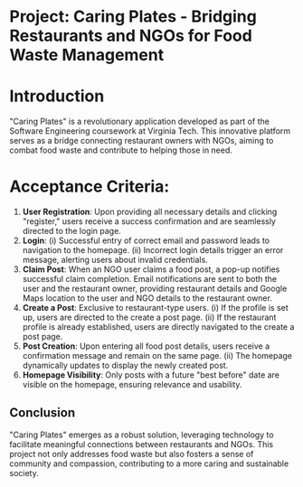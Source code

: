 
# Project: Caring Plates - Bridging Restaurants and NGOs for Food Waste Management
# Introduction
"Caring Plates" is a revolutionary application developed as part of the Software Engineering coursework at Virginia Tech. This innovative platform serves as a bridge connecting restaurant owners with NGOs, aiming to combat food waste and contribute to helping those in need.

# Acceptance Criteria:
1. **User Registration**:
   Upon providing all necessary details and clicking "register," users receive a success confirmation and are seamlessly directed to the login page.
2. **Login**:
   (i) Successful entry of correct email and password leads to navigation to the homepage.
   (ii) Incorrect login details trigger an error message, alerting users about invalid credentials.
3. **Claim Post**:
   When an NGO user claims a food post, a pop-up notifies successful claim completion.
   Email notifications are sent to both the user and the restaurant owner, providing restaurant details and Google Maps location to the user and NGO details to the restaurant owner.
4. **Create a Post**:
   Exclusive to restaurant-type users.
   (i) If the profile is set up, users are directed to the create a post page.
   (ii) If the restaurant profile is already established, users are directly navigated to the create a post page.
5. **Post Creation**:
   Upon entering all food post details, users receive a confirmation message and remain on the same page.
   (ii) The homepage dynamically updates to display the newly created post.
6. **Homepage Visibility**:
   Only posts with a future "best before" date are visible on the homepage, ensuring relevance and usability.

## **Conclusion**

   "Caring Plates" emerges as a robust solution, leveraging technology to facilitate meaningful connections between restaurants and NGOs. This project not only addresses food waste but also fosters a sense of community and compassion, contributing to a more caring and sustainable society.





